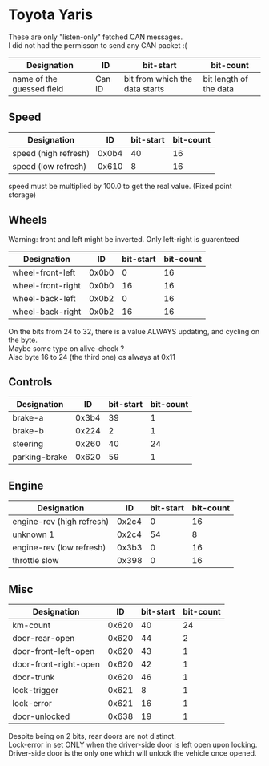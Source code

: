 # Toyota Yaris

These are only "listen-only" fetched CAN messages. \
I did not had the permisson to send any CAN packet :(

|Designation|ID|bit-start| bit-count |
|-|-|-|-|
| name of the guessed field | Can ID | bit from which the data starts | bit length of the data |


## Speed

|Designation|ID|bit-start| bit-count |
|-|-|-|-|
|speed (high refresh)|0x0b4|40|16|
|speed (low refresh)|0x610|8|16|

speed must be multiplied by 100.0 to get the real value. (Fixed point storage)

## Wheels

Warning: front and left might be inverted. Only left-right is guarenteed

|Designation|ID|bit-start| bit-count |
|-|-|-|-|
|wheel-front-left|0x0b0|0|16|
|wheel-front-right|0x0b0|16|16|
|wheel-back-left|0x0b2|0|16|
|wheel-back-right|0x0b2|16|16|

On the bits from 24 to 32, there is a value ALWAYS updating, and cycling on the byte. \
Maybe some type on alive-check ? \
Also byte 16 to 24 (the third one) os always at 0x11

## Controls

|Designation|ID|bit-start| bit-count |
|-|-|-|-|
|brake-a|0x3b4|39|1|
|brake-b|0x224|2|1|
|steering|0x260|40|24|
|parking-brake|0x620|59|1|


## Engine

|Designation|ID|bit-start| bit-count |
|-|-|-|-|
|engine-rev (high refresh)|0x2c4|0|16|
|unknown 1|0x2c4|54|8|
|engine-rev (low refresh)|0x3b3|0|16|
|throttle slow|0x398|0|16|

## Misc

|Designation|ID|bit-start| bit-count |
|-|-|-|-|
|km-count|0x620|40|24|
|door-rear-open|0x620|44|2|
|door-front-left-open|0x620|43|1|
|door-front-right-open|0x620|42|1|
|door-trunk|0x620|46|1|
|lock-trigger|0x621|8|1|
|lock-error|0x621|16|1|
|door-unlocked|0x638|19|1|

Despite being on 2 bits, rear doors are not distinct. \
Lock-error in set ONLY when the driver-side door is left open upon locking. \
Driver-side door is the only one which will unlock the vehicle once opened.
